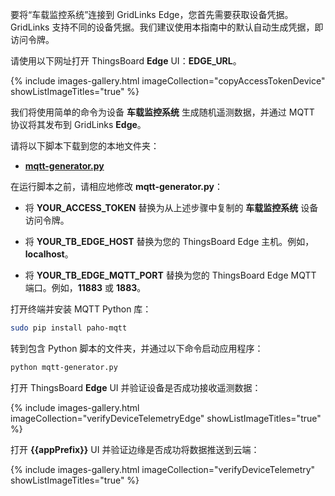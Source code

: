 要将“车载监控系统”连接到 GridLinks Edge，您首先需要获取设备凭据。
GridLinks 支持不同的设备凭据。我们建议使用本指南中的默认自动生成凭据，即访问令牌。

请使用以下网址打开 ThingsBoard **Edge** UI：**EDGE_URL**。

{% include images-gallery.html imageCollection="copyAccessTokenDevice" showListImageTitles="true" %}

我们将使用简单的命令为设备 **车载监控系统** 生成随机遥测数据，并通过 MQTT 协议将其发布到 GridLinks **Edge**。

请将以下脚本下载到您的本地文件夹：
- [**mqtt-generator.py**](/docs/{{docsPrefix}}use-cases/resources/data-filtering-traffic-reduce/mqtt-generator.py)

在运行脚本之前，请相应地修改 **mqtt-generator.py**：

- 将 **YOUR_ACCESS_TOKEN** 替换为从上述步骤中复制的 **车载监控系统** 设备访问令牌。

- 将 **YOUR_TB_EDGE_HOST** 替换为您的 ThingsBoard Edge 主机。例如，**localhost**。

- 将 **YOUR_TB_EDGE_MQTT_PORT** 替换为您的 ThingsBoard Edge MQTT 端口。例如，**11883** 或 **1883**。

打开终端并安装 MQTT Python 库：
```bash
sudo pip install paho-mqtt
```

转到包含 Python 脚本的文件夹，并通过以下命令启动应用程序：

```bash
python mqtt-generator.py
```

打开 ThingsBoard **Edge** UI 并验证设备是否成功接收遥测数据：

{% include images-gallery.html imageCollection="verifyDeviceTelemetryEdge" showListImageTitles="true" %}

打开 **{{appPrefix}}** UI 并验证边缘是否成功将数据推送到云端：

{% include images-gallery.html imageCollection="verifyDeviceTelemetry" showListImageTitles="true" %}